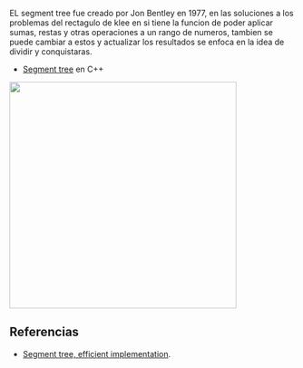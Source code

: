 EL segment tree fue creado por Jon Bentley en 1977, en las soluciones a los problemas del rectagulo de klee en si tiene la funcion de poder aplicar sumas, restas y otras operaciones a un rango de numeros, tambien se puede cambiar a estos y actualizar los resultados se enfoca en la idea de dividir y conquistaras.
* [Segment tree](https://github.com/Lutyvr02/Algoritmica/blob/main/Contenidos/Segment_tree/Segment_tree.cpp) en C++
<img src="https://user-images.githubusercontent.com/101956531/193722579-7a410187-8d96-49e8-b746-023d0f4b96c5.png" width="400">

## Referencias
* [Segment tree, efficient implementation]([https://github.com/Lutyvr02/Algoritmica/blob/main/Contenidos/Segment_tree/Segment_tree.cpp](https://www.geeksforgeeks.org/segment-tree-efficient-implementation/?ref=lbp)).



